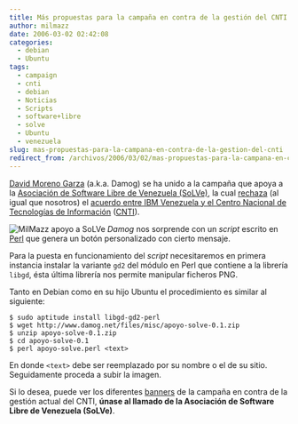 ```yaml
---
title: Más propuestas para la campaña en contra de la gestión del CNTI
author: milmazz
date: 2006-03-02 02:42:08
categories:
  - debian
  - Ubuntu
tags:
  - campaign
  - cnti
  - debian
  - Noticias
  - Scripts
  - software+libre
  - solve
  - Ubuntu
  - venezuela
slug: mas-propuestas-para-la-campana-en-contra-de-la-gestion-del-cnti
redirect_from: /archivos/2006/03/02/mas-propuestas-para-la-campana-en-contra-de-la-gestion-del-cnti/
---
```


[David Moreno Garza](http://damog.net/) (a.k.a. Damog) se ha unido a la campaña que apoya a la [Asociación de Software Libre de Venezuela (SoLVe)](http://solve.net.ve/), la cual [rechaza](http://www.abn.info.ve/go_news5.php?articulo=39148) (al igual que nosotros) el [acuerdo entre IBM Venezuela y el Centro Nacional de Tecnologías de Información](http://www.cnti.ve/cnti_docmgr/detalle.html?categoria=2987) ([CNTI](http://www.cnti.ve/)).

![MilMazz apoyo a SoLVe](http://blog.milmazz.com.ve/wp-content/uploads/2006/03/apoyo-solve-MilMazz.png) _Damog_ nos sorprende con un _script_ escrito en [Perl](http://www.perl.org/) que genera un botón personalizado con cierto mensaje.

Para la puesta en funcionamiento del _script_ necesitaremos en primera instancia instalar la variante `gd2` del módulo en Perl que contiene a la librería `libgd`, ésta última librería nos permite manipular ficheros PNG.

Tanto en Debian como en su hijo Ubuntu el procedimiento es similar al siguiente:

    $ sudo aptitude install libgd-gd2-perl
    $ wget http://www.damog.net/files/misc/apoyo-solve-0.1.zip
    $ unzip apoyo-solve-0.1.zip
    $ cd apoyo-solve-0.1
    $ perl apoyo-solve.perl <text>

En donde `<text>` debe ser reemplazado por su nombre o el de su sitio. Seguidamente proceda a subir la imagen.

Si lo desea, puede ver los diferentes [banners](http://www.conexionsocial.org.ve/wk/Decreto3390) de la campaña en contra de la gestión actual del CNTI, **únase al llamado de la Asociación de Software Libre de Venezuela (SoLVe)**.
